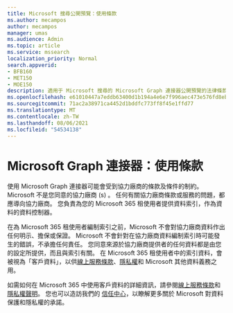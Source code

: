 ```yaml
---
title: Microsoft 搜尋公開預覽：使用條款
ms.author: mecampos
author: mecampos
manager: umas
ms.audience: Admin
ms.topic: article
ms.service: mssearch
localization_priority: Normal
search.appverid:
- BFB160
- MET150
- MOE150
description: 適用于 Microsoft 搜尋的 Microsoft Graph 連接器公開預覽的法律條款及條件
ms.openlocfilehash: e61010447a7eddb63400d1b194a4e6e7f996aec473e576fd8ebbdaf8ff44b555
ms.sourcegitcommit: 71ac2a38971ca4452d1bddfc773ff8f45e1ffd77
ms.translationtype: MT
ms.contentlocale: zh-TW
ms.lasthandoff: 08/06/2021
ms.locfileid: "54534138"
---
```

<!---Previous ms.author: anfowler --->

# <a name="microsoft-graph-connectors-terms-of-use"></a>Microsoft Graph 連接器：使用條款

使用 Microsoft Graph 連接器可能會受到協力廠商的條款及條件的制約。 Microsoft 不是您同意的協力廠商 (s) 。 任何有關協力廠商條款或服務的問題，都應導向協力廠商。 您負責為您的 Microsoft 365 租使用者提供資料索引，作為資料的資料控制器。

在為 Microsoft 365 租使用者編制索引之前，Microsoft 不會對協力廠商資料作出任何明示、擔保或保證。  Microsoft 不會針對在協力廠商資料編制索引時可能發生的錯誤，不承擔任何責任。  您同意來源於協力廠商提供者的任何資料都是由您的設定所提供，而且與索引有關。 在 Microsoft 365 租使用者中的索引資料，會被視為「客戶資料」，以供[線上服務條款](http://www.microsoftvolumelicensing.com/Downloader.aspx?documenttype=OST&lang=English)、[隱私權](https://privacy.microsoft.com/privacystatement)和 Microsoft 其他資料義務之用。

如需如何在 Microsoft 365 中使用客戶資料的詳細資訊，請參閱[線上服務條款](http://www.microsoftvolumelicensing.com/Downloader.aspx?documenttype=OST&lang=English)和[隱私權聲明](https://privacy.microsoft.com/privacystatement)。 您也可以造訪我們的 [信任中心](https://www.microsoft.com/trust-center)，以瞭解更多關於 Microsoft 對資料保護和隱私權的承諾。
